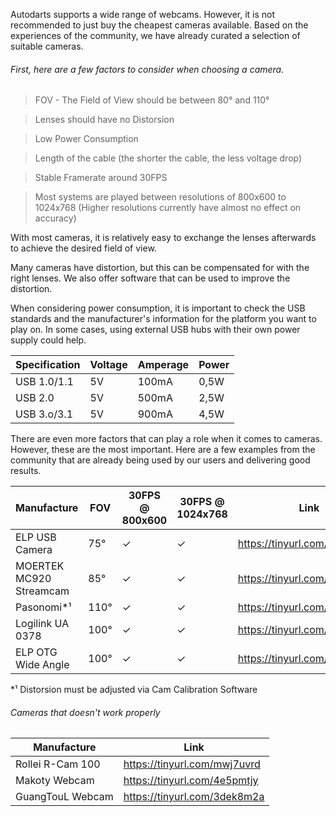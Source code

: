 Autodarts supports a wide range of webcams. However, it is not recommended to just buy the cheapest cameras available. Based on the experiences of the community, we have already curated a selection of suitable cameras.

###### First, here are a few factors to consider when choosing a camera.

> FOV - The Field of View should be between 80° and 110°

> Lenses should have no Distorsion

> Low  Power Consumption

> Length of the cable (the shorter the cable, the less voltage drop)

> Stable Framerate around 30FPS

> Most systems are played between resolutions of 800x600 to 1024x768 (Higher resolutions currently have almost no effect on accuracy)

With most cameras, it is relatively easy to exchange the lenses afterwards to achieve the desired field of view. 

Many cameras have distortion, but this can be compensated for with the right lenses. We also offer software that can be used to improve the distortion.

When considering power consumption, it is important to check the USB standards and the manufacturer's information for the platform you want to play on. In some cases, using external USB hubs with their own power supply could help.

| Specification | Voltage | Amperage | Power
| --- | --- | --- | --- |
| USB 1.0/1.1 | 5V | 100mA | 0,5W
| USB 2.0 | 5V | 500mA | 2,5W
| USB 3.o/3.1 | 5V | 900mA | 4,5W

There are even more factors that can play a role when it comes to cameras. However, these are the most important. Here are a few examples from the community that are already being used by our users and delivering good results.


| Manufacture | FOV | 30FPS @ 800x600 | 30FPS @ 1024x768 | Link
| --- | --- | --- | --- | --- |
| ELP USB Camera | 75° | &check; | &check; | https://tinyurl.com/3cme9664
| MOERTEK MC920 Streamcam | 85° | &check; | &check; | https://tinyurl.com/2bh6wnc7
| Pasonomi*¹ | 110°  | &check; | &check; | https://tinyurl.com/2p9fverc
| Logilink UA 0378 | 100° | &check; | &check; | https://tinyurl.com/7m7ntyd3
| ELP OTG Wide Angle | 100° | &check; | &check; | https://tinyurl.com/y4emp7yt

*¹ Distorsion must be adjusted via Cam Calibration Software


###### Cameras that doesn't work properly

| Manufacture | Link
| --- | ---|
| Rollei R-Cam 100 | https://tinyurl.com/mwj7uvrd 
| Makoty Webcam | https://tinyurl.com/4e5pmtjy
| GuangTouL Webcam | https://tinyurl.com/3dek8m2a